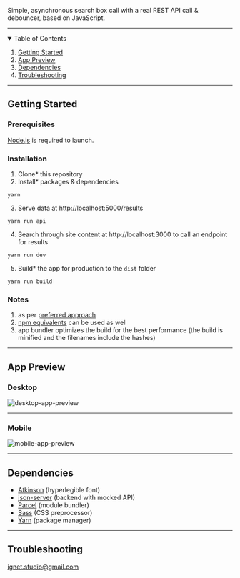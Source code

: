 Simple, asynchronous search box call with a real REST API call & debouncer, based on JavaScript.

---

<details open="open">
  <summary>Table of Contents</summary>
  <ol>
    <li><a href="#getting-started">Getting Started</a></li>
    <li><a href="#app-preview">App Preview</a></li>
    <li><a href="#dependencies">Dependencies</a></li>
    <li><a href="#troubleshooting">Troubleshooting</a></li>
  </ol>
</details>

---

## Getting Started

### Prerequisites

[Node.js](https://nodejs.org/en/) is required to launch.

### Installation

1. Clone* this repository
2. Install* packages & dependencies

`yarn`

3. Serve data at http://localhost:5000/results

`yarn run api`

4. Search through site content at http://localhost:3000 to call an endpoint for results

`yarn run dev`

5. Build* the app for production to the `dist` folder

`yarn run build`

### Notes

1. as per [preferred approach](https://docs.github.com/en/github/creating-cloning-and-archiving-repositories/cloning-a-repository)
2. [npm equivalents](https://classic.yarnpkg.com/en/docs/migrating-from-npm/#toc-cli-commands-comparison) can be used as well
5. app bundler optimizes the build for the best performance (the build is minified and the filenames include the hashes)

---
## App Preview
### Desktop
![desktop-app-preview](https://ignet.h2g.pl/img/desktop-app-preview.gif)

---
### Mobile

![mobile-app-preview](https://ignet.h2g.pl/img/mobile-app-preview.gif)

---
## Dependencies

- [Atkinson](https://brailleinstitute.org/freefont) (hyperlegible font)
- [json-server](https://www.npmjs.com/package/json-server) (backend with mocked API)
- [Parcel](https://parceljs.org/) (module bundler)
- [Sass](https://sass-lang.com/) (CSS preprocessor)
- [Yarn](https://yarnpkg.com/) (package manager)

---
## Troubleshooting

ignet.studio@gmail.com
